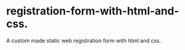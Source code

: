 # registration-form-with-html-and-css.
A custom made static web registration form with html and css.
